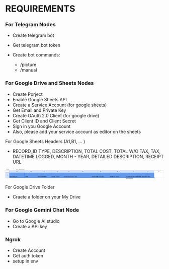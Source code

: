 # REQUIREMENTS

### For Telegram Nodes

- Create telegram bot
- Get telegram bot token

- Create bot commands: 
    - /picture
    - /manual

### For Google Drive and Sheets Nodes

- Create Porject
- Enable Google Sheets API
- Create a Service Account (for google sheets)
- Get Email and Private Key
- Create OAuth 2.0 Client (for google drive)
- Get Client ID and Client Secret 
- Sign in you Google Account
- Also, please add your service account as editor on the sheets

For Google Sheets Headers (A1,B1, ... )
  - RECORD_ID	TYPE, DESCRIPTION, TOTAL COST, TOTAL W/O TAX, TAX, DATETIME LOGGED, MONTH - YEAR, DETAILED DESCRIPTION, RECEIPT URL

![Google Sheets Headers](./samples/image.png)

For Google Drive Folder
 - Craete a folder on your My Drive


### For Google Gemini Chat Node

- Go to Google AI studio
- Create a API key

### Ngrok

- Create Account
- Get auth token
- setup in env 